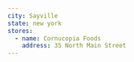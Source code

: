 ```yaml
---
city: Sayville
state: new york
stores:
  - name: Cornucopia Foods
    address: 35 North Main Street
---
```

